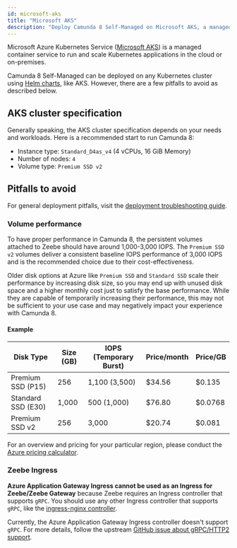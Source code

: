 ```yaml
---
id: microsoft-aks
title: "Microsoft AKS"
description: "Deploy Camunda 8 Self-Managed on Microsoft AKS, a managed container service to run and scale Kubernetes applications in the cloud or on-premises."
---
```


Microsoft Azure Kubernetes Service ([Microsoft AKS](https://azure.microsoft.com/en-us/products/kubernetes-service/))
is a managed container service to run and scale Kubernetes applications in the cloud or on-premises.

Camunda 8 Self-Managed can be deployed on any Kubernetes cluster using [Helm charts](/self-managed/setup/install.md), like AKS. However, there are a few pitfalls to avoid as described below.

## AKS cluster specification

Generally speaking, the AKS cluster specification depends on your needs and workloads.
Here is a recommended start to run Camunda 8:

- Instance type: `Standard_D4as_v4` (4 vCPUs, 16 GiB Memory)
- Number of nodes: `4`
- Volume type: `Premium SSD v2`

## Pitfalls to avoid

For general deployment pitfalls, visit the [deployment troubleshooting guide](/self-managed/operational-guides/troubleshooting/troubleshooting.md).

### Volume performance

To have proper performance in Camunda 8, the persistent volumes attached to Zeebe should have around 1,000-3,000 IOPS. The `Premium SSD v2` volumes deliver a consistent baseline IOPS performance
of 3,000 IOPS and is the recommended choice due to their cost-effectiveness.

Older disk options at Azure like `Premium SSD` and `Standard SSD` scale their performance by increasing disk size, so you may end up with unused disk space and a higher monthly cost just to satisfy the base performance. While they are capable of temporarily increasing their performance, this may not be sufficient to your use case and may negatively impact your experience with Camunda 8.

#### Example

| **Disk Type**      | **Size (GB)** | **IOPS (Temporary Burst)** | **Price/month** | **Price/GB** |
| ------------------ | ------------- | -------------------------- | --------------- | ------------ |
| Premium SSD (P15)  | 256           | 1,100 (3,500)              | $34.56          | $0.135       |
| Standard SSD (E30) | 1,000         | 500 (1,000)                | $76.80          | $0.0768      |
| Premium SSD v2     | 256           | 3,000                      | $20.74          | $0.081       |

For an overview and pricing for your particular region, please conduct the [Azure pricing calculator](https://azure.microsoft.com/en-us/pricing/details/managed-disks).

### Zeebe Ingress

**Azure Application Gateway Ingress cannot be used as an Ingress for Zeebe/Zeebe Gateway** because Zeebe requires an Ingress controller that supports `gRPC`. You should use any other Ingress controller that supports `gRPC`, like the [ingress-nginx controller](https://github.com/kubernetes/ingress-nginx).

Currently, the Azure Application Gateway Ingress controller doesn't support `gRPC`. For more details, follow the upstream [GitHub issue about gRPC/HTTP2 support](https://github.com/Azure/application-gateway-kubernetes-ingress/issues/1015).
